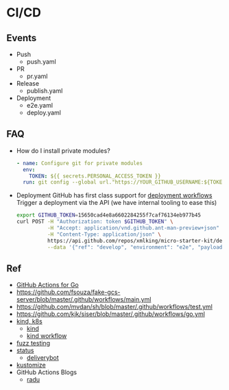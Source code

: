 # CI/CD

## Events

- Push
  - push.yaml
- PR
  - pr.yaml
- Release
  - publish.yaml
- Deployment
  - e2e.yaml
  - deploy.yaml

## FAQ

- How do I install private modules?

  ```yaml
  - name: Configure git for private modules
    env:
      TOKEN: ${{ secrets.PERSONAL_ACCESS_TOKEN }}
    run: git config --global url."https://YOUR_GITHUB_USERNAME:${TOKEN}@github.com".insteadOf "https://github.com"
  ```

- Deployment
  GitHub has first class support for [deployment workflows](https://developer.github.com/v3/repos/deployments/)
  Trigger a deployment via the API (we have internal tooling to ease this)

  ```bash
  export GITHUB_TOKEN=15650cad4e8a6602284255f7caf76134eb977b45
  curl POST -H "Authorization: token $GITHUB_TOKEN" \
            -H "Accept: application/vnd.github.ant-man-preview+json"  \
            -H "Content-Type: application/json" \
            https://api.github.com/repos/xmlking/micro-starter-kit/deployments \
            --data '{"ref": "develop", "environment": "e2e", "payload":   "payload": { "what": "deployment for e2e testing"}}'
  ```

## Ref

- [GitHub Actions for Go](https://github.com/mvdan/github-actions-golang)
- https://github.com/fsouza/fake-gcs-server/blob/master/.github/workflows/main.yml
- https://github.com/mvdan/sh/blob/master/.github/workflows/test.yml
- https://github.com/kjk/siser/blob/master/.github/workflows/go.yml
- [kind, k8s](https://github.com/olegchorny/bookinfo-productpage/blob/master/.github/workflows/pr.yml)
  - [kind](https://github.com/engineerd/setup-kind)
  - [kind workflow](https://github.com/kubevault/operator/blob/master/.github/workflows/go.yml)
- [fuzz testing](https://fuzzit.dev/2019/10/02/how-to-fuzz-go-code-with-go-fuzz-continuously/)
- [status](https://github.com/deliverybot/status)
  - [deliverybot](https://deliverybot.dev/)
- [kustomize](https://github.com/imranismail/setup-kustomize)
- GitHub Actions Blogs
  - [radu](https://radu-matei.com/)
